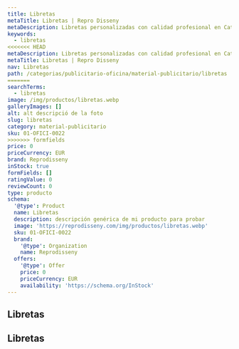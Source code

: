 ```yaml
---
title: Libretas
metaTitle: Libretas | Repro Disseny
metaDescription: Libretas personalizadas con calidad profesional en Cataluña.
keywords:
  - libretas
<<<<<<< HEAD
metaDescription: Libretas personalizadas con calidad profesional en Cataluña.
metaTitle: Libretas | Repro Disseny
nav: Libretas
path: /categorias/publicitario-oficina/material-publicitario/libretas
=======
searchTerms:
  - libretas
image: /img/productos/libretas.webp
galleryImages: []
alt: alt descripció de la foto
slug: libretas
category: material-publicitario
sku: 01-OFICI-0022
>>>>>>> formfields
price: 0
priceCurrency: EUR
brand: Reprodisseny
inStock: true
formFields: []
ratingValue: 0
reviewCount: 0
type: producto
schema:
  '@type': Product
  name: Libretas
  description: descripción genérica de mi producto para probar
  image: 'https://reprodisseny.com/img/productos/libretas.webp'
  sku: 01-OFICI-0022
  brand:
    '@type': Organization
    name: Reprodisseny
  offers:
    '@type': Offer
    price: 0
    priceCurrency: EUR
    availability: 'https://schema.org/InStock'
---
```


## Libretas

## Libretas
